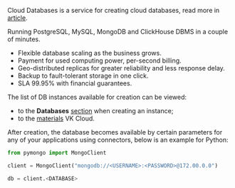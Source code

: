 Cloud Databases is a service for creating cloud databases, read more in [article](https://cloud.vk.com/databases/).

Running PostgreSQL, MySQL, MongoDB and ClickHouse DBMS in a couple of minutes.

- Flexible database scaling as the business grows.
- Payment for used computing power, per-second billing.
- Geo-distributed replicas for greater reliability and less response delay.
- Backup to fault-tolerant storage in one click.
- SLA 99.95% with financial guarantees.

The list of DB instances available for creation can be viewed:

- to the **Databases** [section](https://cloud.vk.com/databases/) when creating an instance;
- to the [materials](https://cloud.vk.com/databases/) VK Cloud.

After creation, the database becomes available by certain parameters for any of your applications using connectors, below is an example for Python:

```python
from pymongo import MongoClient

client = MongoClient("mongodb://<USERNAME>:<PASSWORD>@172.00.0.0")

db = client.<DATABASE>
```
